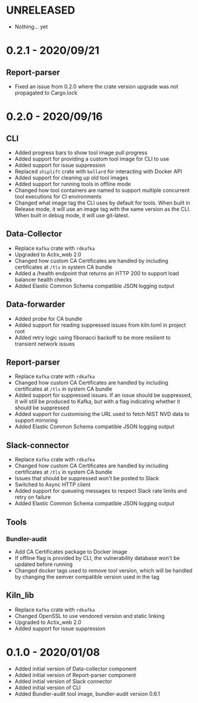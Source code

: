 # UNRELEASED
* Nothing... yet

# 0.2.1 - 2020/09/21
## Report-parser
* Fixed an issue from 0.2.0 where the crate version upgrade was not propagated to Cargo.lock

# 0.2.0 - 2020/09/16

## CLI
* Added progress bars to show tool image pull progress
* Added support for providing a custom tool image for CLI to use 
* Added support for issue suppression
* Replaced `shiplift` crate with `bollard` for interacting with Docker API
* Added support for cleaning up old tool images
* Added support for running tools in offline mode
* Changed how tool containers are named to support multiple concurrent tool executions for CI environments
* Changed what image tag the CLI uses by default for tools. When built in Release mode, it will use an image tag with the same version as the CLI. When built in debug mode, it will use git-latest.

## Data-Collector
* Replace `Kafka` crate with `rdkafka`
* Upgraded to Actix_web 2.0
* Changed how custom CA Certificates are handled by including certificates at `/tls` in system CA bundle
* Added a /health endpoint that returns an HTTP 200 to support load balancer health checks
* Added Elastic Common Schema compatible JSON logging output

## Data-forwarder
* Added probe for CA bundle
* Added support for reading suppressed issues from kiln.toml in project root
* Added retry logic using fibonacci backoff to be more resilient to transient network issues

## Report-parser
* Replace `Kafka` crate with `rdkafka`
* Changed how custom CA Certificates are handled by including certificates at `/tls` in system CA bundle
* Added support for suppressed issues. If an issue should be suppressed, it will still be produced to Kafka, but with a flag indicating whether it should be suppressed
* Added support for customising the URL used to fetch NIST NVD data to support mirroring
* Added Elastic Common Schema compatible JSON logging output

## Slack-connector
* Replace `Kafka` crate with `rdkafka`
* Changed how custom CA Certificates are handled by including certificates at `/tls` in system CA bundle
* Issues that should be suppressed won't be posted to Slack
* Switched to Async HTTP client
* Added support for queueing messages to respect Slack rate limits and retry on failure
* Added Elastic Common Schema compatible JSON logging output

## Tools
### Bundler-audit
* Add CA Certificates package to Docker image
* If offline flag is provided by CLI, the vulnerability database won't be updated before running
* Changed docker tags used to remove tool version, which will be handled by changing the semver compatible version used in the tag

## Kiln_lib
* Replace `Kafka` crate with `rdkafka`
* Changed OpenSSL to use vendored version and static linking
* Upgraded to Actix_web 2.0
* Added support for issue suppression

# 0.1.0 - 2020/01/08

* Added initial version of Data-collector component
* Added initial version of Report-parser component
* Added initial version of Slack connector
* Added initial version of CLI
* Added Bundler-audit tool image, bundler-audit version 0.6.1
